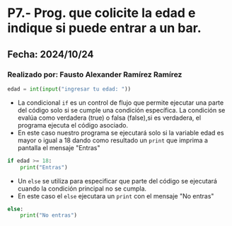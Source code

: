 # P7.- Prog. que colicite la edad e indique si puede entrar a un bar.
##  Fecha: 2024/10/24
### Realizado por: Fausto Alexander Ramírez Ramírez
``` python
edad = int(input("ingresar tu edad: "))
``` 
- La condicional `if` es un control de flujo que permite ejecutar una parte del código solo si se cumple una condición específica. La condición se evalúa como verdadera (true) o falsa (false),si es verdadera, el programa ejecuta el código asociado.
- En este caso nuestro programa se ejecutará solo si la variable edad es mayor o igual a 18 dando como resultado un `print` que imprima a pantalla el mensaje "Entras"
``` python
if edad >= 18:
    print("Entras")
```
- Un `else` se utiliza para especificar que parte del código se ejecutará cuando la condición principal no se cumpla.
- En este caso el `else` ejecutara un `print` con el mensaje "No entras"
``` python
else:
    print("No entras")
